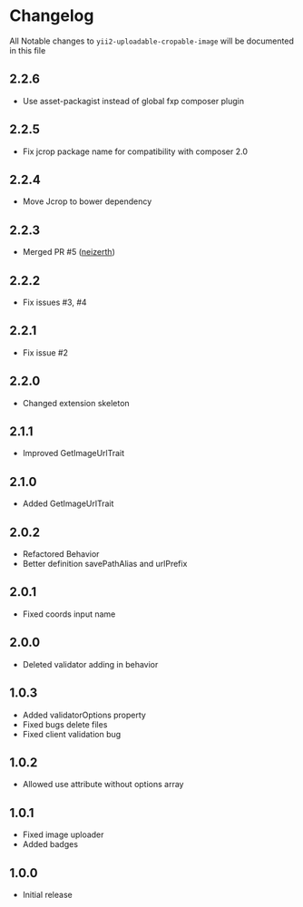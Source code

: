 # Changelog

All Notable changes to `yii2-uploadable-cropable-image` will be documented in this file

## 2.2.6
- Use asset-packagist instead of global fxp composer plugin

## 2.2.5
- Fix jcrop package name for compatibility with composer 2.0

## 2.2.4
- Move Jcrop to bower dependency

## 2.2.3
- Merged PR #5 ([neizerth](https://github.com/neizerth))

## 2.2.2
- Fix issues #3, #4

## 2.2.1
- Fix issue #2

## 2.2.0
- Changed extension skeleton

## 2.1.1
- Improved GetImageUrlTrait

## 2.1.0
- Added GetImageUrlTrait

## 2.0.2
- Refactored Behavior
- Better definition savePathAlias and urlPrefix

## 2.0.1
- Fixed coords input name

## 2.0.0
- Deleted validator adding in behavior

## 1.0.3
- Added validatorOptions property
- Fixed bugs delete files
- Fixed client validation bug

## 1.0.2
- Allowed use attribute without options array

## 1.0.1
- Fixed image uploader
- Added badges

## 1.0.0
- Initial release
